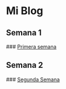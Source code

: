 <h1>Mi Blog</h1>

<h2>Semana 1</h2>
### <a href="https://github.com/Santosmoran/MiBlog/blob/main/semana1/semana1.md" >Primera semana</a>
<h2>Semana 2</h2>
### <a href="https://github.com/Santosmoran/MiBlog/blob/main/semana2/semana2.md" >Segunda Semana</a>
